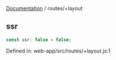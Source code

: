 [Documentation](../modules.md) / routes/+layout

## ssr

```ts
const ssr: false = false;
```

Defined in: web-app/src/routes/+layout.js:1
